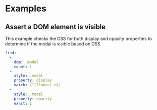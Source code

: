 # Examples

## Assert a DOM element is visible

This example checks the CSS for both display and opacity properties to determine
if the modal is visible based on CSS.

```yaml
find:
  -
    dom: .modal
    count: 1
  -
    style: .modal
    property: display
    match: /^(?!none).+$/
  -
    style: .modal
    property: opacity
    exact: 1
```
